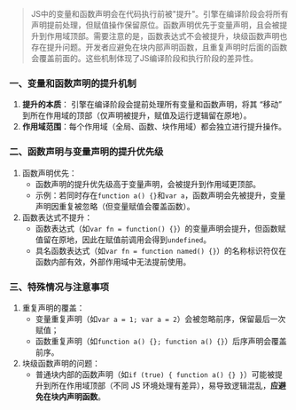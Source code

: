 > JS中的变量和函数声明会在代码执行前被"提升"。引擎在编译阶段会将所有声明提前处理，但赋值操作保留原位。函数声明优先于变量声明，且会被提升到作用域顶部。需要注意的是，函数表达式不会被提升，块级函数声明也存在提升问题。开发者应避免在块内部声明函数，且重复声明时后面的函数会覆盖前面的。这些机制体现了JS编译阶段和执行阶段的差异性。

### 一、变量和函数声明的提升机制

1. **提升的本质**：
   引擎在编译阶段会提前处理所有变量和函数声明，将其 “移动” 到所在作用域的顶部（仅声明被提升，赋值及运行逻辑留在原地）。
2. **作用域范围**：每个作用域（全局、函数、块作用域）都会独立进行提升操作。

### 二、函数声明与变量声明的提升优先级

1. 函数声明优先：
   - 函数声明的提升优先级高于变量声明，会被提升到作用域更顶部。
   - 示例：若同时存在`function a() {}`和`var a`，函数声明会先被提升，变量声明因重复被忽略（但变量赋值会覆盖函数）。
2. 函数表达式不提升：
   - 函数表达式（如`var fn = function() {}`）的变量声明会提升，但函数赋值留在原地，因此在赋值前调用会得到`undefined`。
   - 具名函数表达式（如`var fn = function named() {}`）的名称标识符仅在函数内部有效，外部作用域中无法提前使用。

### 三、特殊情况与注意事项

1. 重复声明的覆盖：
   - 变量重复声明（如`var a = 1; var a = 2`）会被忽略前序，保留最后一次赋值；
   - 函数重复声明（如`function a() {}; function a() {}`）后序声明会覆盖前序。
2. 块级函数声明的问题：
   - 普通块内部的函数声明（如`if (true) { function a() {} }`）可能被提升到所在作用域顶部（不同 JS 环境处理有差异），易导致逻辑混乱，**应避免在块内声明函数**。